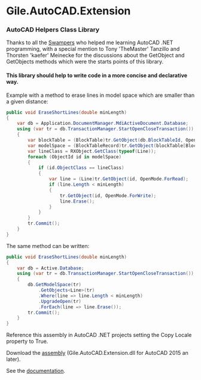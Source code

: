 # Gile.AutoCAD.Extension
### AutoCAD Helpers Class Library
Thanks to all the [Swampers](http://www.theswamp.org/index.php) who helped me learning AutoCAD .NET programming, with a special mention to Tony 'TheMaster' Tanzillo and Thorsten 'kaefer' Meinecke for the discussions about the GetObject<T> and GetObjects<T> methods which were the starts points of this library.

#### This library should help to write code in a more concise and declarative way.
Example with a method to erase lines in model space which are smaller than a given distance:
    
```c#
public void EraseShortLines(double minLength)
{
    var db = Application.DocumentManager.MdiActiveDocument.Database;
    using (var tr = db.TransactionManager.StartOpenCloseTransaction())
    {
        var blockTable = (BlockTable)tr.GetObject(db.BlockTableId, OpenMode.ForRead);
        var modelSpace = (BlockTableRecord)tr.GetObject(blockTable[BlockTableRecord.ModelSpace], OpenMode.ForRead);
        var lineClass = RXObject.GetClass(typeof(Line));
        foreach (ObjectId id in modelSpace)
        {
            if (id.ObjectClass == lineClass)
            {
                var line = (Line)tr.GetObject(id, OpenMode.ForRead);
                if (line.Length < minLength)
                {
                    tr.GetObject(id, OpenMode.ForWrite);
                    line.Erase();
                }
            }
        }
        tr.Commit();
    }
}
```
The same method can be written:

```c#
public void EraseShortLines(double minLength)
{
    var db = Active.Database;
    using (var tr = db.TransactionManager.StartOpenCloseTransaction())
    {
        db.GetModelSpace(tr)
            .GetObjects<Line>(tr)
            .Where(line => line.Length < minLength)
            .UpgradeOpen(tr)
            .ForEach(line => line.Erase());
        tr.Commit();
    }
}
```

Reference this assembly in AutoCAD .NET projects setting the Copy Locale property to True.

Download the [assembly](https://gilecad.azurewebsites.net/Resources/Gile.AutoCAD.Extension.zip) (Gile.AutoCAD.Extension.dll for AutoCAD 2015 an later).

See the [documentation](https://gilecad.azurewebsites.net/Resources/AcadExtensionHelp/index.html).
